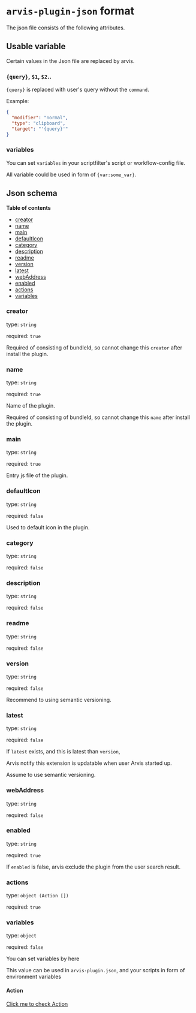 # `arvis-plugin-json` format

The json file consists of the following attributes.

## Usable variable

Certain values in the Json file are replaced by arvis.

### `{query}`, `$1`, `$2`..

`{query}` is replaced with user's query without the `command`.

Example:
```json
{
  "modifier": "normal",
  "type": "clipboard",
  "target": "'{query}'"
}
```

### variables

You can set `variables` in your scriptfilter's script or workflow-config file.

All variable could be used in form of `{var:some_var}`.

## Json schema

**Table of contents**

- [creator](#creator)
- [name](#name)
- [main](#main)
- [defaultIcon](#defaultIcon)
- [category](#category)
- [description](#description)
- [readme](#readme)
- [version](#version)
- [latest](#latest)
- [webAddress](#webAddress)
- [enabled](#enabled)
- [actions](#actions)
- [variables](#variables)

### creator

type: `string`

required: `true`

Required of consisting of bundleId, so cannot change this `creator` after install the plugin.

### name

type: `string`

required: `true`

Name of the plugin.

Required of consisting of bundleId, so cannot change this `name` after install the plugin.

### main

type: `string`

required: `true`

Entry js file of the plugin.

### defaultIcon

type: `string`

required: `false`

Used to default icon in the plugin.

### category

type: `string`

required: `false`

### description

type: `string`

required: `false`

### readme

type: `string`

required: `false`

### version

type: `string`

required: `false`

Recommend to using semantic versioning.

### latest

type: `string`

required: `false`

If `latest` exists, and this is latest than `version`, 

Arvis notify this extension is updatable when user Arvis started up.

Assume to use semantic versioning.

### webAddress

type: `string`

required: `false`

### enabled

type: `string`

required: `true`

If `enabled` is false, arvis exclude the plugin from the user search result.

### actions

type: `object (Action [])`

required: `true`

### variables

type: `object`

required: `false`

You can set variables by here

This value can be used in `arvis-plugin.json`, and your scripts in form of environment variables

#### Action

[Click me to check Action](./action-description.md)
